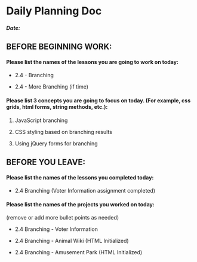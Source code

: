 # Daily Planning Doc

##### Date:

## BEFORE BEGINNING WORK:


#### Please list the names of the lessons you are going to work on today:

* 2.4 - Branching

* 2.4 - More Branching (if time)



#### Please list 3 concepts you are going to focus on today. (For example, css grids, html forms, string methods, etc.):

1. JavaScript branching

2. CSS styling based on branching results

3. Using jQuery forms for branching



## BEFORE YOU LEAVE:


#### Please list the names of the lessons you completed today:

* 2.4 Branching (Voter Information assignment completed)



#### Please list the names of the projects you worked on today:

(remove or add more bullet points as needed)

* 2.4 Branching - Voter Information

* 2.4 Branching - Animal Wiki (HTML Initialized)

* 2.4 Branching - Amusement Park (HTML Initialized)
